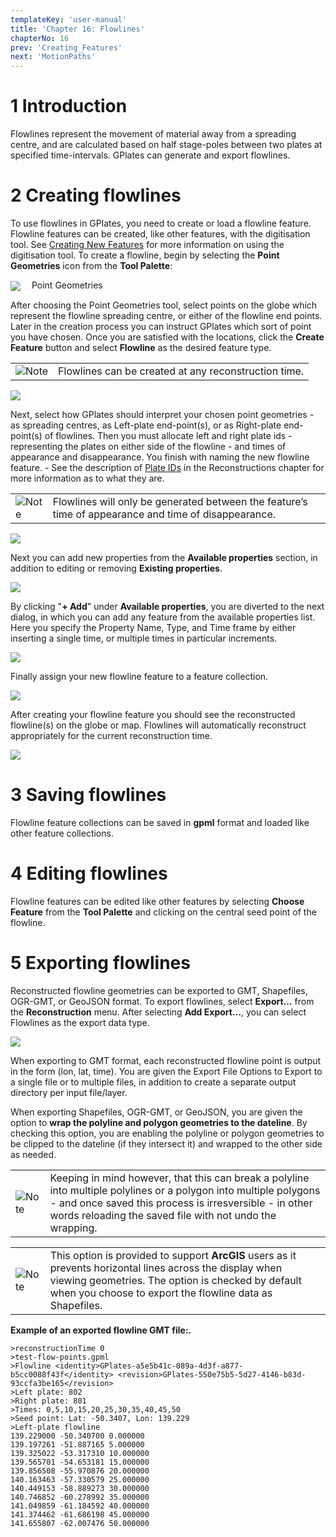 ```yaml
---
templateKey: 'user-manual'
title: 'Chapter 16: Flowlines'
chapterNo: 16
prev: 'Creating_Features'
next: 'MotionPaths'
---
```


1 Introduction
============

Flowlines represent the movement of material away from a spreading centre, and are calculated based on half stage-poles between two plates at specified time-intervals. GPlates can generate and export flowlines.

2 Creating flowlines
==================

To use flowlines in GPlates, you need to create or load a flowline feature. Flowline features can be created, like other features, with the digitisation tool. See [Creating New Features](/docs/user-manual/Creating_Features/) for more information on using the digitisation tool. To create a flowline, begin by selecting the **Point Geometries** icon from the **Tool Palette**:

<span style="display:inline-block; width:30px; vertical-align:middle;"><img src="icons/digitise_multipoint_35.png" /> </span> Point Geometries

After choosing the Point Geometries tool, select points on the globe which represent the flowline spreading centre, or either of the flowline end points. Later in the creation process you can instruct GPlates which sort of point you have chosen. Once you are satisfied with the locations, click the **Create Feature** button and select **Flowline** as the desired feature type.

<table class ="note">
   <tbody>
      <tr>
         <td class="icon">
            <img src="./images/icons/note.png" alt="Note">
         </td>
         <td class="content" >Flowlines can be created at any reconstruction time.</td>
      </tr>
   </tbody>
</table>

![](screenshots/CreateFeatureFlowline1.win32.png)

Next, select how GPlates should interpret your chosen point geometries - as spreading centres, as Left-plate end-point(s), or as Right-plate end-point(s) of flowlines. Then you must allocate left and right plate ids - representing the plates on either side of the flowline - and times of appearance and disappearance. You finish with naming the new flowline feature. - See the description of [Plate IDs](/docs/user-manual/Reconstructions/#plate-ids) in the Reconstructions chapter for more information as to what they are.

<table class ="note">
   <tbody>
      <tr>
         <td class="icon">
            <img src="./images/icons/note.png" alt="Note">
         </td>
         <td class="content" >Flowlines will only be generated between the feature’s time of appearance and time of disappearance.</td>
      </tr>
   </tbody>
</table>

![](screenshots/CreateFeatureFlowline2.win32.png)

Next you can add new properties from the **Available properties** section, in addition to editing or removing **Existing properties**.

![](screenshots/CreateFeatureFlowline3.win32.png)

By clicking "**+ Add**" under **Available properties**, you are diverted to the next dialog, in which you can add any feature from the available properties list. Here you specify the Property Name, Type, and Time frame by either inserting a single time, or multiple times in particular increments. 

![](screenshots/CreateFeatureFlowline4.win32.png)

Finally assign your new flowline feature to a feature collection.

![](screenshots/CreateFeatureFlowline5.win32.png)

After creating your flowline feature you should see the reconstructed flowline(s) on the globe or map. Flowlines will automatically reconstruct appropriately for the current reconstruction time.

![](screenshots/FlowlineScreenshot.win32.png)

3 Saving flowlines
================

Flowline feature collections can be saved in **gpml** format and loaded like other feature collections.

4 Editing flowlines
=================

Flowline features can be edited like other features by selecting **Choose Feature** from the **Tool Palette** and clicking on the central seed point of the flowline.

5 Exporting flowlines
===================

Reconstructed flowline geometries can be exported to GMT, Shapefiles, OGR-GMT, or GeoJSON format. To export flowlines, select **Export…** from the **Reconstruction** menu. After selecting **Add Export...**, you can select Flowlines as the export data type.

![](screenshots/FlowlineExport.win32.png)

When exporting to GMT format, each reconstructed flowline point is output in the form (lon, lat, time). You are given the Export File Options to Export to a single file or to multiple files, in addition to create a separate output directory per input file/layer. 

When exporting Shapefiles, OGR-GMT, or GeoJSON, you are given the option to **wrap the polyline and polygon geometries to the dateline**. By checking this option, you are enabling the polyline or polygon geometries to be clipped to the dateline (if they intersect it) and wrapped to the other side as needed. 

<table class ="note">
   <tbody>
      <tr>
         <td class="icon">
            <img src="./images/icons/note.png" alt="Note">
         </td>
         <td class="content" >Keeping in mind however, that this can break a polyline into multiple polylines or a polygon into multiple polygons - and once saved this process is irresversible - in other words reloading the saved file with not undo the wrapping. </td>
      </tr>
   </tbody>
</table>

<table class ="note">
   <tbody>
      <tr>
         <td class="icon">
            <img src="./images/icons/note.png" alt="Note">
         </td>
         <td class="content" >This option is provided to support <b>ArcGIS</b> users as it prevents horizontal lines across the display when viewing geometries. The option is checked by default when you choose to export the flowline data as Shapefiles.</td>
      </tr>
   </tbody>
</table>


**Example of an exported flowline GMT file:.**

```
>reconstructionTime 0 
>test-flow-points.gpml 
>Flowline <identity>GPlates-a5e5b41c-089a-4d3f-a877-b5cc0088f43f</identity> <revision>GPlates-550e75b5-5d27-4146-b83d-93ccfa3be165</revision> 
>Left plate: 802 
>Right plate: 801 
>Times: 0,5,10,15,20,25,30,35,40,45,50 
>Seed point: Lat: -50.3407, Lon: 139.229 
>Left-plate flowline 
139.229000 -50.340700 0.000000 
139.197261 -51.887165 5.000000 
139.325022 -53.317310 10.000000 
139.565701 -54.653181 15.000000 
139.856508 -55.970876 20.000000 
140.163463 -57.330579 25.000000 
140.449153 -58.889273 30.000000 
140.746852 -60.278992 35.000000 
141.049859 -61.184592 40.000000 
141.374462 -61.686198 45.000000 
141.655807 -62.007476 50.000000
```


